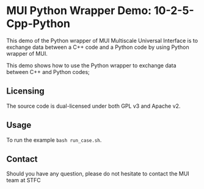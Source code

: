 # MUI Python Wrapper Demo: 10-2-5-Cpp-Python
This demo of the Python wrapper of MUI Multiscale Universal Interface is to exchange data between a C++ code and a Python code by using Python wrapper of MUI. 

This demo shows how to use the Python wrapper to exchange data between C++ and Python codes;

## Licensing

The source code is dual-licensed under both GPL v3 and Apache v2.

## Usage

To run the example `bash run_case.sh`.

## Contact

Should you have any question, please do not hesitate to contact the MUI team at STFC
